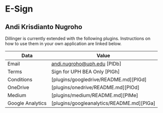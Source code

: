 # E-Sign
## Andi Krisdianto Nugroho

Dillinger is currently extended with the following plugins.
Instructions on how to use them in your own application are linked below.

| Data | Value |
| ------ | ------ |
| Email | andi.nugroho@uph.edu [PlDb] |
| Terms | Sign for UPH BEA Only [PlGh] |
| Conditions | [plugins/googledrive/README.md][PlGd] |
| OneDrive | [plugins/onedrive/README.md][PlOd] |
| Medium | [plugins/medium/README.md][PlMe] |
| Google Analytics | [plugins/googleanalytics/README.md][PlGa] |
